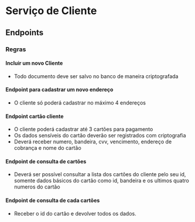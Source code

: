 # Serviço de Cliente

## Endpoints

### Regras

#### Incluir um novo Cliente 

- Todo documento deve ser salvo no banco de maneira criptografada

#### Endpoint para cadastrar um novo endereço

- O cliente só poderá cadastrar no máximo 4 endereços

#### Endpoint cartão cliente

- O cliente poderá cadastrar até 3 cartões para pagamento
- Os dados sensíveis do cartão deverão ser registrados com criptografia
- Deverá receber numero, bandeira, cvv, vencimento, endereço de cobrança e nome do cartão

#### Endpoint de consulta de cartões 

- Deverá ser possível consultar a lista dos cartões do cliente pelo seu id, somente dados básicos do cartão como id, bandeira e os ultimos quatro numeros do cartão

#### Endpoint de consulta de cada cartões

- Receber o id do cartão e devolver todos os dados. 

